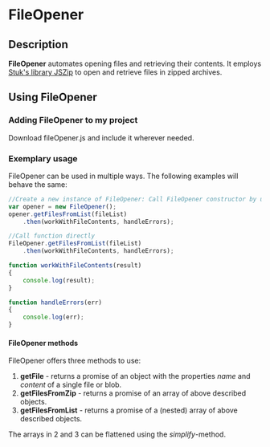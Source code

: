 # FileOpener
## Description
**FileOpener** automates opening files and retrieving their contents. It employs [Stuk's library JSZip](https://github.com/Stuk/jszip) to open and retrieve files in zipped archives.

## Using FileOpener
### Adding FileOpener to my project
Download fileOpener.js and include it wherever needed.

### Exemplary usage
FileOpener can be used in multiple ways. The following examples will behave the same:
```javascript
//Create a new instance of FileOpener: Call FileOpener constructor by using keyword new 
var opener = new FileOpener();
opener.getFilesFromList(fileList)
	.then(workWithFileContents, handleErrors);

//Call function directly
FileOpener.getFilesFromList(fileList)
	.then(workWithFileContents, handleErrors);

function workWithFileContents(result)
{
	console.log(result);
}

function handleErrors(err)
{
	console.log(err);
}
```
#### FileOpener methods
FileOpener offers three methods to use:
1. **getFile** - returns a promise of an object with the properties *name* and *content* of a single file or blob.
2. **getFilesFromZip** - returns a promise of an array of above described objects.
3. **getFilesFromList** -  returns a promise of a (nested) array of above described objects.

The arrays in 2 and 3 can be flattened using the *simplify*-method.
